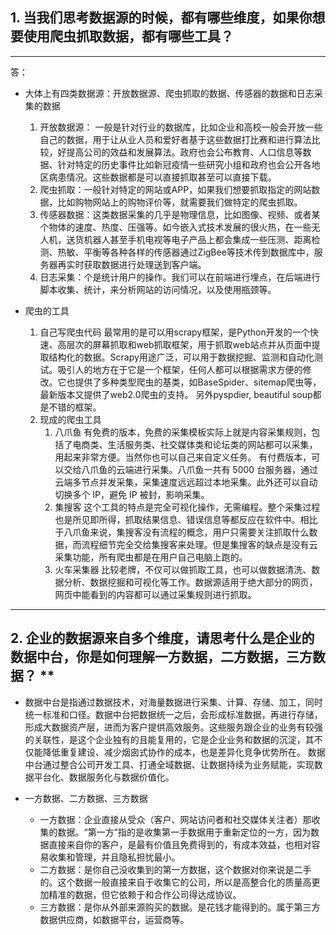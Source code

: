 ﻿
## 1. 当我们思考数据源的时候，都有哪些维度，如果你想要使用爬虫抓取数据，都有哪些工具？ 
------------
答：
- 大体上有四类数据源：开放数据源、爬虫抓取的数据、传感器的数据和日志采集的数据
   1. 开放数据源： 一般是针对行业的数据库，比如企业和高校一般会开放一些自己的数据，用于让从业人员和爱好者基于这些数据打比赛和进行算法比较，好提高公司的效益和发展算法。政府也会公布教育、人口信息等数据、针对特定的历史事件比如新冠疫情一些研究小组和政府也会公开各地区病患情况。这些数据都是可以直接抓取甚至可以直接下载。
   2. 爬虫抓取：一般针对特定的网站或APP，如果我们想要抓取指定的网站数据，比如购物网站上的购物评价等，就需要我们做特定的爬虫抓取。
   3. 传感器数据：这类数据采集的几乎是物理信息，比如图像、视频、或者某个物体的速度、热度、压强等。如今嵌入式技术发展的很火热，在一些无人机，送货机器人甚至手机电视等电子产品上都会集成一些压测、距离检测、热敏、平衡等各种各样的传感器通过ZigBee等技术传到数据库中，服务器再实时获取数据进行处理送到客户端。
   4. 日志采集：个是统计用户的操作。我们可以在前端进行埋点，在后端进行脚本收集、统计，来分析网站的访问情况，以及使用瓶颈等。

- 爬虫的工具
	1. 自己写爬虫代码
		最常用的是可以用scrapy框架，是Python开发的一个快速、高层次的屏幕抓取和web抓取框架，用于抓取web站点并从页面中提取结构化的数据。Scrapy用途广泛，可以用于数据挖掘、监测和自动化测试。吸引人的地方在于它是一个框架，任何人都可以根据需求方便的修改。它也提供了多种类型爬虫的基类，如BaseSpider、sitemap爬虫等，最新版本又提供了web2.0爬虫的支持。
		另外pyspdier, beautiful soup都是不错的框架。
	2. 现成的爬虫工具
		1. 八爪鱼
		有免费的版本，免费的采集模板实际上就是内容采集规则，包括了电商类、生活服务类、社交媒体类和论坛类的网站都可以采集，用起来非常方便。当然你也可以自己来自定义任务。
		有付费版本，可以交给八爪鱼的云端进行采集。八爪鱼一共有 5000 台服务器，通过云端多节点并发采集，采集速度远远超过本地采集。此外还可以自动切换多个 IP，避免 IP 被封，影响采集。
		2. 集搜客
		这个工具的特点是完全可视化操作，无需编程。整个采集过程也是所见即所得，抓取结果信息、错误信息等都反应在软件中。相比于八爪鱼来说，集搜客没有流程的概念，用户只需要关注抓取什么数据，而流程细节完全交给集搜客来处理。但是集搜客的缺点是没有云采集功能，所有爬虫都是在用户自己电脑上跑的。
		3. 火车采集器
		比较老牌，不仅可以做抓取工具，也可以做数据清洗、数据分析、数据挖掘和可视化等工作。数据源适用于绝大部分的网页，网页中能看到的内容都可以通过采集规则进行抓取。

------------



## 2. 企业的数据源来自多个维度，请思考什么是企业的数据中台，你是如何理解一方数据，二方数据，三方数据？ **
- 数据中台是指通过数据技术，对海量数据进行采集、计算、存储、加工，同时统一标准和口径。数据中台把数据统一之后，会形成标准数据，再进行存储，形成大数据资产层，进而为客户提供高效服务。这些服务跟企业的业务有较强的关联性，是这个企业独有的且能复用的，它是企业业务和数据的沉淀，其不仅能降低重复建设、减少烟囱式协作的成本，也是差异化竞争优势所在。
数据中台通过整合公司开发工具、打通全域数据、让数据持续为业务赋能，实现数据平台化、数据服务化与数据价值化。

- 一方数据、二方数据、三方数据
	- 一方数据：企业直接从受众（客户、网站访问者和社交媒体关注者）那收集的数据。“第一方”指的是收集第一手数据用于重新定位的一方，因为数据直接来自你的客户，是最有价值且免费得到的，有成本效益，也相对容易收集和管理，并且隐私担忧最小。
	- 二方数据：是你自己没收集到的第一方数据，这个数据对你来说是二手的。这个数据一般直接来自于收集它的公司，所以是高整合化的质量高更加精准的数据，但它依赖于和合作公司得达成协议。
	- 三方数据：是你从外部来源购买的数据。是花钱才能得到的。属于第三方数据供应商，如数据平台，运营商等。




